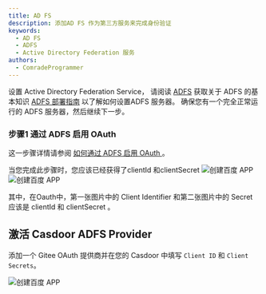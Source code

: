 ```yaml
---
title: AD FS
description: 添加AD FS 作为第三方服务来完成身份验证
keywords:
  - AD FS
  - ADFS
  - Active Directory Federation 服务
authors:
  - ComradeProgrammer
---
```


设置 Active Directory Federation Service， 请阅读 [ADFS](https://docs.microsoft.com/en-us/windows-server/identity/active-directory-federation-services) 获取关于 ADFS 的基本知识 [ADFS 部署指南](https://docs.microsoft.com/en-us/windows-server/identity/ad-fs/deployment/ad-fs-deployment-guide) 以了解如何设置ADFS 服务器。 确保您有一个完全正常运行的 ADFS 服务器，然后继续下一步。

### 步骤1 通过 ADFS 启用 OAuth

这一步骤详情请参阅 [如何通过 ADFS 启用 OAuth ](https://docs.microsoft.com/en-us/windows-server/identity/ad-fs/development/enabling-oauth-confidential-clients-with-ad-fs)。

当您完成此步骤时，您应该已经获得了clientId 和clientSecret ![创建百度 APP](/img/providers/OAuth/adfsconfidential1.png) ![创建百度 APP](/img/providers/OAuth/adfsconfidential2.png)

其中，在Oauth中，第一张图片中的 Client Identifier 和第二张图片中的 Secret 应该是 clientId 和 clientSecret 。

## 激活 Casdoor ADFS Provider

添加一个 Gitee OAuth 提供商并在您的 Casdoor 中填写 `Client ID` 和 `Client Secrets`。

![创建百度 APP](/img/providers/OAuth/adfscasdoor.png)
